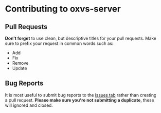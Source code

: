 # Contributing to oxvs-server

## Pull Requests

**Don't forget** to use clean, but descriptive titles for your pull requests. Make sure to prefix your request in common words such as:
- Add
- Fix
- Remove
- Update

## Bug Reports

It is most useful to submit bug reports to the [issues tab](https://github.com/0aoq/oxvs-server/issues/new) rather than creating a pull request. **Please make sure you're not submitting a duplicate**, these will ignored and closed.
